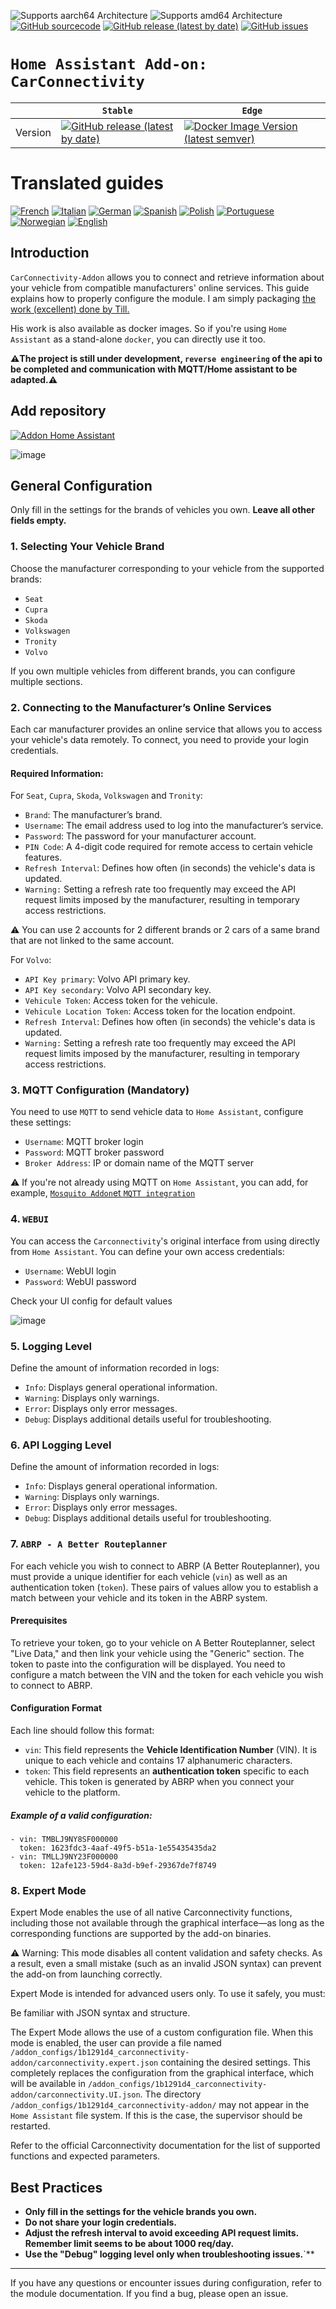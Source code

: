 ![Supports aarch64 Architecture][aarch64-shield]
![Supports amd64 Architecture][amd64-shield]
[![GitHub sourcecode](https://img.shields.io/badge/Source-GitHub-green)](https://github.com/MasterTim17/carconnectivity-addon/)
[![GitHub release (latest by date)](https://img.shields.io/github/v/release/MasterTim17/carconnectivity-addon)](https://github.com/MasterTim17/carconnectivity-addon/releases/latest)
[![GitHub issues](https://img.shields.io/github/issues/MasterTim17/carconnectivity-addon)](https://github.com/MasterTim17/carconnectivity-addon/issues)

[aarch64-shield]: https://img.shields.io/badge/aarch64-yes-green.svg
[amd64-shield]: https://img.shields.io/badge/amd64-yes-green.svg

# `Home Assistant Add-on: CarConnectivity`

|         | `Stable`                                                                                                                         | `Edge`                                                                                                                                         |
| ------- | ------------------------------------------------------------------------------------------------------------------------------ | -------------------------------------------------------------------------------------------------------------------------------------------- |
| Version | [![GitHub release (latest by date)](https://img.shields.io/docker/v/MasterTim17/carconnectivity-addon-amd64?&sort=date&label=&style=for-the-badge)](https://github.com/MasterTim17/carconnectivity-addon/releases) | [![Docker Image Version (latest semver)](https://img.shields.io/docker/v/MasterTim17/carconnectivity-addon-edge-amd64?&sort=date&label=&style=for-the-badge)](https://github.com/MasterTim17/carconnectivity-addon/blob/main/carconnectivity-addon-edge/CHANGELOG.md) |

# Translated guides

[![French](https://raw.githubusercontent.com/MasterTim17/carconnectivity-addon/refs/heads/main/.github/img/FR.svg)](https://github.com/MasterTim17/carconnectivity-addon/blob/main/README.fr.md)
[![Italian](https://raw.githubusercontent.com/MasterTim17/carconnectivity-addon/refs/heads/main/.github/img/IT.svg)](https://github.com/MasterTim17/carconnectivity-addon/blob/main/README.it.md)
[![German](https://raw.githubusercontent.com/MasterTim17/carconnectivity-addon/refs/heads/main/.github/img/DE.svg)](https://github.com/MasterTim17/carconnectivity-addon/blob/main/README.de.md)
[![Spanish](https://raw.githubusercontent.com/MasterTim17/carconnectivity-addon/refs/heads/main/.github/img/ES.svg)](https://github.com/MasterTim17/carconnectivity-addon/blob/main/README.es.md)
[![Polish](https://raw.githubusercontent.com/MasterTim17/carconnectivity-addon/refs/heads/main/.github/img/PL.svg)](https://github.com/MasterTim17/carconnectivity-addon/blob/main/README.pl.md)
[![Portuguese](https://raw.githubusercontent.com/MasterTim17/carconnectivity-addon/refs/heads/main/.github/img/PT.svg)](https://github.com/MasterTim17/carconnectivity-addon/blob/main/README.pt.md)
 [![Norwegian](https://raw.githubusercontent.com/MasterTim17/carconnectivity-addon/refs/heads/main/.github/img/NO.svg)](https://github.com/MasterTim17/carconnectivity-addon/blob/main/README.no.md)
[![English](https://raw.githubusercontent.com/MasterTim17/carconnectivity-addon/refs/heads/main/.github/img/US.svg)](https://github.com/MasterTim17/carconnectivity-addon/blob/main/README.md)


## Introduction

`CarConnectivity-Addon` allows you to connect and retrieve information about your vehicle from compatible manufacturers' online services. This guide explains how to properly configure the module.
I am simply packaging [the work (excellent) done by Till.](https://github.com/tillsteinbach/CarConnectivity)

His work is also available as docker images. So if you're using `Home Assistant` as a stand-alone `docker`, you can directly use it too.

**⚠️The project is still under development, `reverse engineering` of the api to be completed and communication with MQTT/Home assistant to be adapted.⚠️**

## Add repository

[![`Addon Home Assistant`](https://raw.githubusercontent.com/MasterTim17/carconnectivity-addon/refs/heads/main/.github/img/addon-ha.svg)](https://my.home-assistant.io/redirect/supervisor_add_addon_repository/?repository_url=https%3A%2F%2Fgithub.com%2FMasterTim17%2Fcarconnectivity-addon)


![image](https://raw.githubusercontent.com/MasterTim17/carconnectivity-addon/refs/heads/main/img/mqtt_device.png)

## General Configuration

Only fill in the settings for the brands of vehicles you own. **Leave all other fields empty.**

### 1. Selecting Your Vehicle Brand
Choose the manufacturer corresponding to your vehicle from the supported brands:
- `Seat`
- `Cupra`
- `Skoda`
- `Volkswagen`
- `Tronity`
- `Volvo`

If you own multiple vehicles from different brands, you can configure multiple sections.

### 2. Connecting to the Manufacturer’s Online Services
Each car manufacturer provides an online service that allows you to access your vehicle's data remotely. To connect, you need to provide your login credentials.

#### Required Information:
For `Seat`, `Cupra`, `Skoda`, `Volkswagen` and `Tronity`:
- `Brand`: The manufacturer’s brand.
- `Username`: The email address used to log into the manufacturer’s service.
- `Password`: The password for your manufacturer account.
- `PIN Code`: A 4-digit code required for remote access to certain vehicle features.
- `Refresh Interval`: Defines how often (in seconds) the vehicle's data is updated.
- `Warning:` Setting a refresh rate too frequently may exceed the API request limits imposed by the manufacturer, resulting in temporary access restrictions.

⚠️ You can use 2 accounts for 2 different brands or 2 cars of a same brand that are not linked to the same account.

For `Volvo`:
- `API Key primary`: Volvo API primary key.
- `API Key secondary`: Volvo API secondary key.
- `Vehicule Token`: Access token for the vehicule.
- `Vehicule Location Token`: Access token for the location endpoint.
- `Refresh Interval`: Defines how often (in seconds) the vehicle's data is updated.
- `Warning:` Setting a refresh rate too frequently may exceed the API request limits imposed by the manufacturer, resulting in temporary access restrictions.
  
### 3. MQTT Configuration (Mandatory)
You need to use `MQTT` to send vehicle data to `Home Assistant`, configure these settings:
- `Username`: MQTT broker login
- `Password`: MQTT broker password
- `Broker Address`: IP or domain name of the MQTT server

⚠️ If you're not already using MQTT on `Home Assistant`, you can add, for example, [`Mosquito Addon`et `MQTT integration`](https://www.home-assistant.io/integrations/mqtt) 

### 4. `WEBUI`
You can access the `Carconnectivity`'s original interface from  using directly from `Home Assistant`.
You can define your own access credentials:
- `Username`: WebUI login
- `Password`: WebUI password

Check your UI config for default values

![image](https://raw.githubusercontent.com/MasterTim17/carconnectivity-addon/refs/heads/main/img/webui.png)

### 5. Logging Level
Define the amount of information recorded in logs:
- `Info`: Displays general operational information.
- `Warning`: Displays only warnings.
- `Error`: Displays only error messages.
- `Debug`: Displays additional details useful for troubleshooting.

### 6. API Logging Level
Define the amount of information recorded in logs:
- `Info`: Displays general operational information.
- `Warning`: Displays only warnings.
- `Error`: Displays only error messages.
- `Debug`: Displays additional details useful for troubleshooting.

### 7. `ABRP - A Better Routeplanner`

For each vehicle you wish to connect to ABRP (A Better Routeplanner), you must provide a unique identifier for each vehicle (`vin`) as well as an authentication token (`token`). These pairs of values allow you to establish a match between your vehicle and its token in the ABRP system.

#### Prerequisites

To retrieve your token, go to your vehicle on A Better Routeplanner, select "Live Data," and then link your vehicle using the "Generic" section. The token to paste into the configuration will be displayed. You need to configure a match between the VIN and the token for each vehicle you wish to connect to ABRP.

#### Configuration Format

Each line should follow this format:

- `vin`: This field represents the **Vehicle Identification Number** (VIN). It is unique to each vehicle and contains 17 alphanumeric characters.
- `token`: This field represents an **authentication token** specific to each vehicle. This token is generated by ABRP when you connect your vehicle to the platform.

##### Example of a valid configuration:

```
- vin: TMBLJ9NY8SF000000
  token: 1623fdc3-4aaf-49f5-b51a-1e55435435da2
- vin: TMLLJ9NY23F000000
  token: 12afe123-59d4-8a3d-b9ef-29367de7f8749
```

### 8. Expert Mode
Expert Mode enables the use of all native Carconnectivity functions, including those not available through the graphical interface—as long as the corresponding functions are supported by the add-on binaries.

⚠️ Warning:
This mode disables all content validation and safety checks. As a result, even a small mistake (such as an invalid JSON syntax) can prevent the add-on from launching correctly.

Expert Mode is intended for advanced users only.
To use it safely, you must:

Be familiar with JSON syntax and structure.

The Expert Mode allows the use of a custom configuration file. When this mode is enabled, the user can provide a file named `/addon_configs/1b1291d4_carconnectivity-addon/carconnectivity.expert.json` containing the desired settings. This completely replaces the configuration from the graphical interface, which will be available in `/addon_configs/1b1291d4_carconnectivity-addon/carconnectivity.UI.json`. The directory `/addon_configs/1b1291d4_carconnectivity-addon/` may not appear in the `Home Assistant` file system. If this is the case, the supervisor should be restarted.

Refer to the official Carconnectivity documentation for the list of supported functions and expected parameters.

## Best Practices
- **Only fill in the settings for the vehicle brands you own.**
- ****Do not share your login credentials.****
- **Adjust the refresh interval to avoid exceeding API request limits. Remember limit seems to be about 1000 req/day.**
- **Use the "Debug" logging level only when troubleshooting issues.**`**

---

If you have any questions or encounter issues during configuration, refer to the module documentation.
If you find a bug, please open an issue.
